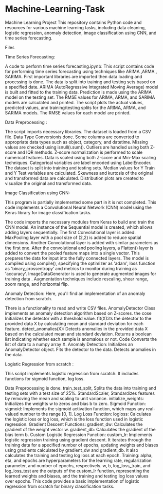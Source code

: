 # Machine-Learning-Task

Machine Learning Project
This repository contains Python code and resources for various machine learning tasks, including data cleaning, logistic regression, anomaly detection, image classification using CNN, and time series forecasting.

Files

Time Series Forecasting:

A code to perform time series forecasting.ipynb:
This script contains code for performing time series forecasting using techniques like ARIMA ,ARMA , SARIMA.
First important libraries are imported then data loading and processing is done.
The data is split into training and testing sets based on a specified date.
ARIMA (AutoRegressive Integrated Moving Average) model is built and fitted to the training data.
Prediction is made using the ARIMA model on the testing set.
The RMSE values for ARIMA, ARMA, and SARIMA models are calculated and printed.
The script plots the actual values, predicted values, and training/testing splits for the ARIMA, ARMA, and SARIMA models.
The RMSE values for each model are printed.


Data Preprocessing :

The script imports necessary libraries.
The dataset is loaded from a CSV file.
Data Type Conversionis done.
Some columns are converted to appropriate data types such as object, category, and datetime.
Missing values are checked using isnull().sum().
Outliers are handled using both Z-score and IQR methods.
Z-score normalization is performed to scale numerical features.
Data is scaled using both Z-score and Min-Max scaling techniques.
Categorical variables are label encoded using LabelEncoder.
The dataset is split into training and testing sets.
Median values for Y Train and Y Test variables are calculated.
Skewness and kurtosis of the original and transformed data are calculated.
Distribution plots are created to visualize the original and transformed data.


Image Classification using CNN:

This program is partially implemented some part in it is not completed.
This code implements a Convolutional Neural Network (CNN) model using the Keras library for image classification tasks. 

The code imports the necessary modules from Keras to build and train the CNN model.
An instance of the Sequential model is created, which allows adding layers sequentially.
The first Convolutional layer is added.
MaxPooling layer with a pool size of (2,2) is added to reduce spatial dimensions.
Another Convolutional layer is added with similar parameters as the first one.
After the convolutional and pooling layers, a Flatten() layer is added to convert the pooled feature maps into a single vector. This prepares the data for input into the fully connected layers.
The model is compiled using compile(), specifying the optimizer as 'adam', loss function as 'binary_crossentropy' and metrics to monitor during training as 'accuracy'.
ImageDataGenerator is used to generate augmented images for training data .
Augmentation techniques include rescaling, shear range, zoom range, and horizontal flip.


Anomaly Detection: Here, you'll find an implementation of an anomaly detection from scratch.

There is a functionality to read and write CSV files.
AnomalyDetector Class implements an anomaly detection algorithm based on Z-scores.
the cose Initializes the detector with a threshold value.
fit(X):its the detector to the provided data X by calculating mean and standard deviation for each feature.
detect_anomalies(X): Detects anomalies in the provided data X based on the calculated mean and standard deviation. Returns a boolean list indicating whether each sample is anomalous or not.
Code Converts the list of data to a numpy array X.
Anomaly Detection:
Initializes an AnomalyDetector object.
Fits the detector to the data.
Detects anomalies in the data.


Logistic Regression from scratch :

This script implements logistic regression from scratch. It includes functions for sigmoid function, log loss.

Data Preprocessing is done.
train_test_split, Splits the data into training and testing sets with a test size of 25%.
StandardScaler, Standardizes features by removing the mean and scaling to unit variance.
initialize_weights: Initializes the weights w to zeros and bias b to zero.
Sigmoid Function:
sigmoid: Implements the sigmoid activation function, which maps any real-valued number to the range [0, 1].
Log Loss Function:
logloss: Calculates the logistic loss or log loss, which is the loss function used in logistic regression.
Gradient Descent Functions:
gradient_dw: Calculates the gradient of the weight vector w.
gradient_db: Calculates the gradient of the bias term b.
Custom Logistic Regression Function:
custom_lr: Implements logistic regression training using gradient descent. It iterates through the training data for a specified number of epochs, updating weights and biases using gradients calculated by gradient_dw and gradient_db. It also calculates the training and testing log loss at each epoch.
Training:
alpha, eta, and epochs are hyperparameters for the learning rate, regularization parameter, and number of epochs, respectively.
w, b, log_loss_train, and log_loss_test are the outputs of the custom_lr function, representing the learned weights and biases, and the training and testing log loss values over epochs.
This code provides a basic implementation of logistic regression from scratch for binary classification tasks.











